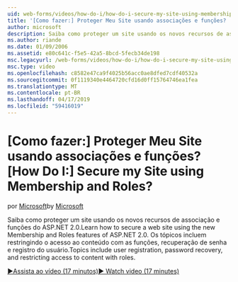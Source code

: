 ```yaml
---
uid: web-forms/videos/how-do-i/how-do-i-secure-my-site-using-membership-and-roles
title: '[Como fazer:] Proteger Meu Site usando associações e funções? | Microsoft Docs'
author: microsoft
description: Saiba como proteger um site usando os novos recursos de associação e funções do ASP.NET 2.0. Os tópicos incluem restricti, recuperação de senha e registro do usuário...
ms.author: riande
ms.date: 01/09/2006
ms.assetid: e80c641c-f5e5-42a5-8bcd-5fecb34de198
msc.legacyurl: /web-forms/videos/how-do-i/how-do-i-secure-my-site-using-membership-and-roles
msc.type: video
ms.openlocfilehash: c8582e47ca9f4025b56acc0ae8dfed7cdf40532a
ms.sourcegitcommit: 0f1119340e4464720cfd16d0ff15764746ea1fea
ms.translationtype: MT
ms.contentlocale: pt-BR
ms.lasthandoff: 04/17/2019
ms.locfileid: "59416019"
---
```

# <a name="how-do-i-secure-my-site-using-membership-and-roles"></a><span data-ttu-id="90311-105">[Como fazer:] Proteger Meu Site usando associações e funções?</span><span class="sxs-lookup"><span data-stu-id="90311-105">[How Do I:] Secure my Site using Membership and Roles?</span></span>

<span data-ttu-id="90311-106">por [Microsoft](https://github.com/microsoft)</span><span class="sxs-lookup"><span data-stu-id="90311-106">by [Microsoft](https://github.com/microsoft)</span></span>

<span data-ttu-id="90311-107">Saiba como proteger um site usando os novos recursos de associação e funções do ASP.NET 2.0.</span><span class="sxs-lookup"><span data-stu-id="90311-107">Learn how to secure a web site using the new Membership and Roles features of ASP.NET 2.0.</span></span> <span data-ttu-id="90311-108">Os tópicos incluem restringindo o acesso ao conteúdo com as funções, recuperação de senha e registro do usuário.</span><span class="sxs-lookup"><span data-stu-id="90311-108">Topics include user registration, password recovery, and restricting access to content with roles.</span></span>

[<span data-ttu-id="90311-109">&#9654;Assista ao vídeo (17 minutos)</span><span class="sxs-lookup"><span data-stu-id="90311-109">&#9654; Watch video (17 minutes)</span></span>](https://channel9.msdn.com/Blogs/ASP-NET-Site-Videos/how-do-i-secure-my-site-using-membership-and-roles)
